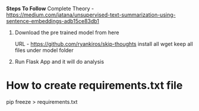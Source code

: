 **Steps To Follow**
Complete Theory - https://medium.com/jatana/unsupervised-text-summarization-using-sentence-embeddings-adb15ce83db1
1. Download the pre trained model from here

    URL - https://github.com/ryankiros/skip-thoughts
    install all wget
    keep all files under model folder

2. Run Flask App and it will do analysis




# How to create requirements.txt file
pip freeze > requirements.txt